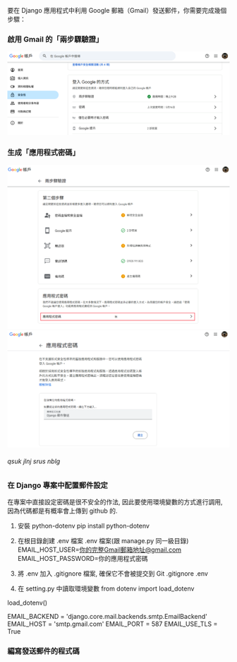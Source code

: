 
要在 Django 應用程式中利用 Google 郵箱（Gmail）發送郵件，你需要完成幾個步驟：

### 啟用 Gmail 的「兩步驟驗證」
![兩步驟驗證](image-8.png)
### 生成「應用程式密碼」
![生成應用程式密碼](image-9.png)
![應用程式名稱](image-10.png)
###### qsuk jlnj srus nblg ######
### 在 Django 專案中配置郵件設定
在專案中直接設定密碼是很不安全的作法, 因此要使用環境變數的方式進行調用, 因為代碼都是有概率會上傳到 github 的.
1. 安裝 python-dotenv
pip install python-dotenv

2. 在根目錄創建 .env 檔案
.env 檔案(跟 manage.py 同一級目錄)
EMAIL_HOST_USER=你的完整Gmail郵箱地址@gmail.com
EMAIL_HOST_PASSWORD=你的應用程式密碼

3. 將 .env 加入 .gitignore 檔案, 確保它不會被提交到 Git
.gitignore
.env

4. 在 setting.py 中讀取環境變數
from dotenv import load_dotenv

load_dotenv()

EMAIL_BACKEND = 'django.core.mail.backends.smtp.EmailBackend'
EMAIL_HOST = 'smtp.gmail.com'
EMAIL_PORT = 587
EMAIL_USE_TLS = True

### 編寫發送郵件的程式碼